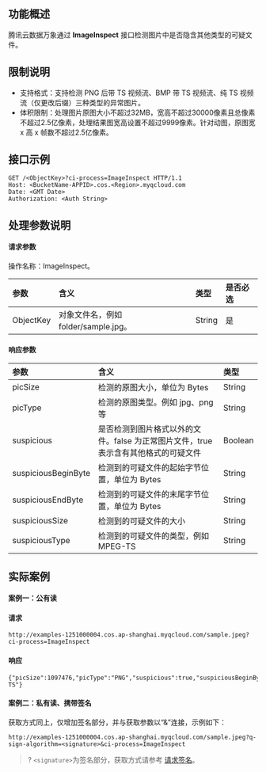 ## 功能概述

腾讯云数据万象通过 **ImageInspect** 接口检测图片中是否隐含其他类型的可疑文件。

## 限制说明

- 支持格式：支持检测 PNG 后带 TS 视频流、BMP 带 TS 视频流、纯 TS 视频流（仅更改后缀）三种类型的异常图片。
- 体积限制：处理图片原图大小不超过32MB，宽高不超过30000像素且总像素不超过2.5亿像素，处理结果图宽高设置不超过9999像素。针对动图，原图宽 x 高 x 帧数不超过2.5亿像素。

## 接口示例

```plaintext
GET /<ObjectKey>?ci-process=ImageInspect HTTP/1.1
Host: <BucketName-APPID>.cos.<Region>.myqcloud.com
Date: <GMT Date>
Authorization: <Auth String>
```

## 处理参数说明

#### 请求参数

操作名称：ImageInspect。

| 参数      | 含义                                 | 类型   | 是否必选 |
| :-------- | :----------------------------------- | :----- | :------- |
| ObjectKey | 对象文件名，例如 folder/sample.jpg。 | String | 是       |

#### 响应参数

| 参数                | 含义                                                         | 类型    |
| :------------------ | :----------------------------------------------------------- | :------ |
| picSize             | 检测的原图大小，单位为 Bytes                                 | String  |
| picType             | 检测的原图类型。例如 jpg、png 等                             | String  |
| suspicious          | 是否检测到图片格式以外的文件。false 为正常图片文件，true 表示含有其他格式的可疑文件 | Boolean |
| suspiciousBeginByte | 检测到的可疑文件的起始字节位置，单位为 Bytes                 | String  |
| suspiciousEndByte   | 检测到的可疑文件的末尾字节位置，单位为 Bytes                 | String  |
| suspiciousSize      | 检测到的可疑文件的大小                                       | String  |
| suspiciousType      | 检测到的可疑文件的类型，例如 MPEG-TS                         | String  |
## 实际案例

#### 案例一：公有读

#### 请求
```plaintext
http://examples-1251000004.cos.ap-shanghai.myqcloud.com/sample.jpeg?ci-process=ImageInspect
```

#### 响应
```plaintext
{"picSize":1097476,"picType":"PNG","suspicious":true,"suspiciousBeginByte":120,"suspiciousEndByte":1097475,"suspiciousSize":1097356,"suspiciousType":"MPEG-TS"}
```

#### 案例二：私有读、携带签名

获取方式同上，仅增加签名部分，并与获取参数以“&”连接，示例如下：

```plaintext
http://examples-1251000004.cos.ap-shanghai.myqcloud.com/sample.jpeg?q-sign-algorithm=<signature>&ci-process=ImageInspect
```

>? `<signature>`为签名部分，获取方式请参考 [请求签名](https://cloud.tencent.com/document/product/436/7778)。
>
